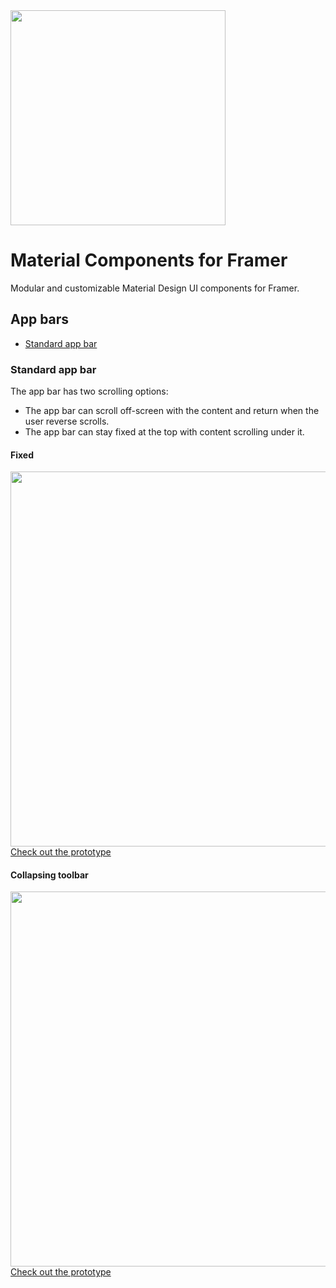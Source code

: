 <a href="https://github.com/arnaudlrx/material-components-framer/releases/download/v0.1.2/Material.UIKit.0.1.2.zip">
<img src="https://user-images.githubusercontent.com/6703130/29192541-14d00f6e-7e22-11e7-9105-8e2627531802.png" width="344">
</a>

# Material Components for Framer
Modular and customizable Material Design UI components for Framer.

## App bars
- [Standard app bar](#standard-app-bar)

### Standard app bar

The app bar has two scrolling options:
- The app bar can scroll off-screen with the content and return when the user reverse scrolls.
- The app bar can stay fixed at the top with content scrolling under it.

#### Fixed
<img src="https://user-images.githubusercontent.com/6703130/29229326-05613924-7ede-11e7-9ff7-275d0d67a369.gif" width="600">
<a href="https://framer.cloud/fbZFg">Check out the prototype</a>


#### Collapsing toolbar
<img src="https://user-images.githubusercontent.com/6703130/29230673-47f90216-7ee4-11e7-9017-c1840216ce6e.gif" width="600">
<a href="https://framer.cloud/fcnYI">Check out the prototype</a>
